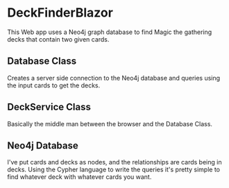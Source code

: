 # DeckFinderBlazor

This Web app uses a Neo4j graph database to find Magic the gathering decks that contain two given cards.

## Database Class
Creates a server side connection to the Neo4j database and queries using the input cards to get the decks.

## DeckService Class
Basically the middle man between the browser and the Database Class.

## Neo4j Database
I've put cards and decks as nodes, and the relationships are cards being in decks.
Using the Cypher language to write the queries it's pretty simple to find whatever deck with whatever cards you want. 
